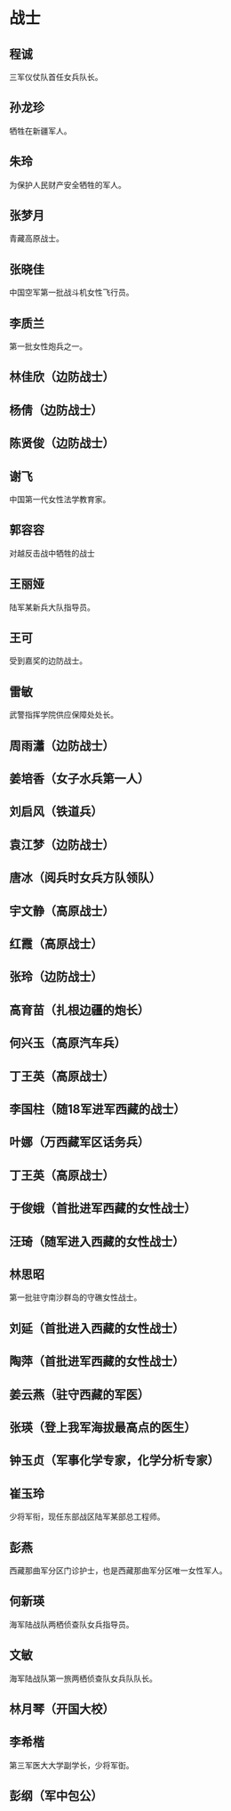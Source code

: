 # 战士

## 程诚

三军仪仗队首任女兵队长。

## 孙龙珍

牺牲在新疆军人。

## 朱玲

为保护人民财产安全牺牲的军人。

## 张梦月

青藏高原战士。

## 张晓佳

中国空军第一批战斗机女性飞行员。

## 李质兰

第一批女性炮兵之一。

## 林佳欣（边防战士）

## 杨倩（边防战士）

## 陈贤俊（边防战士）

## 谢飞

中国第一代女性法学教育家。

## 郭容容

对越反击战中牺牲的战士

## 王丽娅

陆军某新兵大队指导员。

## 王可

受到嘉奖的边防战士。

## 雷敏

武警指挥学院供应保障处处长。

## 周雨瀟（边防战士）

## 姜培香（女子水兵第一人）

## 刘启风（铁道兵）

## 袁江梦（边防战士）

## 唐冰（阅兵时女兵方队领队）

## 宇文静（高原战士）

## 红霞（高原战士）

## 张玲（边防战士）

## 高育苗（扎根边疆的炮长）

## 何兴玉（高原汽车兵）

## 丁王英（高原战士）

## 李国柱（随18军进军西藏的战士）

## 叶娜（万西藏军区话务兵）

## 丁王英（高原战士）

## 于俊娥（首批进军西藏的女性战士）

## 汪琦（随军进入西藏的女性战士）

## 林思昭

第一批驻守南沙群岛的守礁女性战士。

## 刘延（首批进入西藏的女性战士）

## 陶萍（首批进军西藏的女性战士）

## 姜云燕（驻守西藏的军医）

## 张瑛（登上我军海拔最高点的医生）

## 钟玉贞（军事化学专家，化学分析专家）

## &#x20;崔玉玲

少将军衔，现任东部战区陆军某部总工程师。

## 彭燕

西藏那曲军分区门诊护士，也是西藏那曲军分区唯一女性军人。

## 何新瑛

海军陆战队两栖侦查队女兵指导员。

## 文敏

海军陆战队第一旅两栖侦查队女兵队队长。

## 林月琴（开国大校）

## 李希楷

第三军医大大学副学长，少将军衘。

## 彭纲（军中包公）
